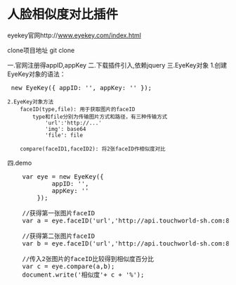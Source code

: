# 人脸相似度对比插件

eyekey官网http://www.eyekey.com/index.html

clone项目地址
git clone 


一.官网注册得appID,appKey
二.下载插件引入,依赖jquery
三.EyeKey对象
	1.创建EyeKey对象的语法：
	<pre>
		new EyeKey({
			appID: '',
        	appKey: ''
		});
	</pre>

	2.EyeKey对象方法
		faceID(type,file): 用于获取图片的faceID
			type和file分别为传输图片方式和路径，有三种传输方式
				'url':'http://...'
				'img': base64
				'file': file

		compare(faceID1,faceID2): 将2张faceID作相似度对比

四.demo
<pre>
	var eye = new EyeKey({
			appID: '',
        	appKey: ''
		});

	//获得第一张图片faceID
	var a = eye.faceID('url','http://api.touchworld-sh.com:8000/face/face_1.png');

	//获得第二张图片faceID
	var b = eye.faceID('url','http://api.touchworld-sh.com:8000/face/face_2.png');

	//传入2张图片的faceID比较得到相似度百分比
	var c = eye.compare(a,b);
	document.write('相似度'+ c + '%');

</pre>
